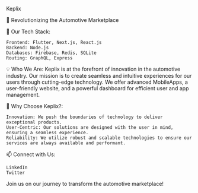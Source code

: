 Keplix

🚀 Revolutionizing the Automotive Marketplace

🔧 Our Tech Stack:

    Frontend: Flutter, Next.js, React.js
    Backend: Node.js
    Databases: Firebase, Redis, SQLite
    Routing: GraphQL, Express

💡 Who We Are:
Keplix is at the forefront of innovation in the automotive industry. Our mission is to create seamless and intuitive experiences for our users through cutting-edge technology. We offer advanced MobileApps, a user-friendly website, and a powerful dashboard for efficient user and app management.

🌟 Why Choose Keplix?:

    Innovation: We push the boundaries of technology to deliver exceptional products.
    User-Centric: Our solutions are designed with the user in mind, ensuring a seamless experience.
    Reliability: We utilize robust and scalable technologies to ensure our services are always available and performant.

📫 Connect with Us:

    LinkedIn
    Twitter

Join us on our journey to transform the automotive marketplace!
